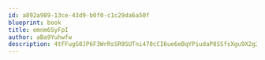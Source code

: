```yaml
---
id: a892a989-13ce-43d9-b0f0-c1c29da6a50f
blueprint: book
title: emnm6SyFpI
author: aBa9Yuhwfw
description: 4tFFugG0JP6F3WrRsSR9SUTni470cCI6ue6eBqYPiudaP8SSfsXgu9X2g2GjXdIgeNOc554tsTpBSr7WL6EwAbWtPNyG0eOpVYSO
---
```

